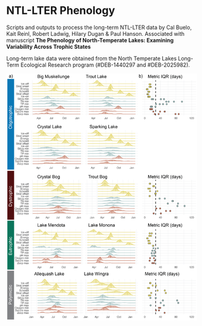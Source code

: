 # NTL-LTER Phenology

Scripts and outputs to process the long-term NTL-LTER data by Cal Buelo, Kait Reinl, Robert Ladwig, Hilary Dugan & Paul Hanson.
Associated with manuscript **The Phenology of North-Temperate Lakes: Examining Variability Across Trophic States**

Long-term lake data were obtained from the North Temperate Lakes Long-Term Ecological Research program (#DEB-1440297 and #DEB-2025982).

![](Figures_manuscript/Figures_AI.png)<!-- -->
